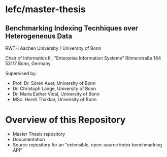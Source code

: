# lefc/master-thesis
## Benchmarking Indexing Tecnhiques over Heterogeneous Data
RWTH Aachen University / University of Bonn

Chair of Informatics III, "Enterprise Information Systems"
Römerstraße 164
53117 Bonn, Germany


Supervised by:

- Prof. Dr. Sören Auer, University of Bonn
- Dr. Christoph Lange, University of Bonn
- Dr. Maria Esther Vidal, University of Bonn
- MSc. Harsh Thakkar, University of Bonn

# Overview of this Repository

- Master Thesis repository
- Documentation
- Source repository for an "extensible, open-source index benchmarking API"
